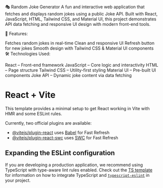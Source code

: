 🎭 Random Joke Generator
A fun and interactive web application that fetches and displays random jokes using a public Joke API. Built with React, JavaScript, HTML, Tailwind CSS, and Material UI, this project demonstrates API data fetching and responsive UI design with modern front-end tools.

🚀 Features:

Fetches random jokes in real-time
Clean and responsive UI
Refresh button for new jokes
Smooth design with Tailwind CSS & Material UI components
🛠️ Technologies Used:

React – Front-end framework
JavaScript – Core logic and interactivity
HTML – Page structure
Tailwind CSS – Utility-first styling
Material UI – Pre-built UI components
Joke API – Dynamic joke content via data fetching


# React + Vite

This template provides a minimal setup to get React working in Vite with HMR and some ESLint rules.

Currently, two official plugins are available:

- [@vitejs/plugin-react](https://github.com/vitejs/vite-plugin-react/blob/main/packages/plugin-react) uses [Babel](https://babeljs.io/) for Fast Refresh
- [@vitejs/plugin-react-swc](https://github.com/vitejs/vite-plugin-react/blob/main/packages/plugin-react-swc) uses [SWC](https://swc.rs/) for Fast Refresh

## Expanding the ESLint configuration

If you are developing a production application, we recommend using TypeScript with type-aware lint rules enabled. Check out the [TS template](https://github.com/vitejs/vite/tree/main/packages/create-vite/template-react-ts) for information on how to integrate TypeScript and [`typescript-eslint`](https://typescript-eslint.io) in your project.
